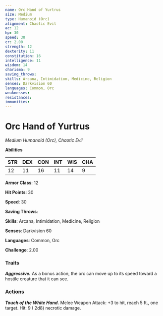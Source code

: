 ```yaml
---
name: Orc Hand of Yurtrus
size: Medium
type: Humanoid (Orc)
alignment: Chaotic Evil
ac: 12
hp: 30
speed: 30
cr: 2.00
strength: 12
dexterity: 11
constitution: 16
intelligence: 11
wisdom: 14
charisma: 9
saving_throws: 
skills: Arcana, Intimidation, Medicine, Religion
senses: Darkvision 60
languages: Common, Orc
weaknesses:
resistances:
immunities:
---
```


# Orc Hand of Yurtrus

*Medium Humanoid (Orc), Chaotic Evil*

**Abilities**

| STR | DEX | CON | INT | WIS | CHA |
| --- | --- | --- | --- | --- | --- |
| 12 | 11 | 16 | 11 | 14 | 9 |

**Armor Class**: 12

**Hit Points**: 30

**Speed**: 30

**Saving Throws**: 

**Skills**: Arcana, Intimidation, Medicine, Religion

**Senses**: Darkvision 60

**Languages**: Common, Orc

**Challenge**: 2.00


### Traits
***Aggressive.*** As a bonus action, the orc can move up to its speed toward a hostile creature that it can see.


### Actions
***Touch of the White Hand.*** Melee Weapon Attack:  +3 to hit, reach 5 ft., one target. Hit: 9 ( 2d8) necrotic damage.


